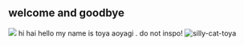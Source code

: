 ## welcome and goodbye

![](https://komarev.com/ghpvc/?username=TOUY4&label=✷&color=b5c8ec)
hi hai hello my name is toya aoyagi . do not inspo! ![silly-cat-toya](https://github.com/user-attachments/assets/7aca3de3-54dc-409a-b028-ac7d4a85c5b3)


